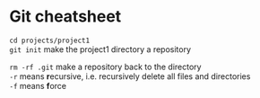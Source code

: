 # Git cheatsheet

`cd projects/project1`  
`git init` make the project1 directory a repository

`rm -rf .git` make a repository back to the directory  
`-r` means **r**ecursive, i.e. recursively delete all files and directories  
`-f` means **f**orce  

